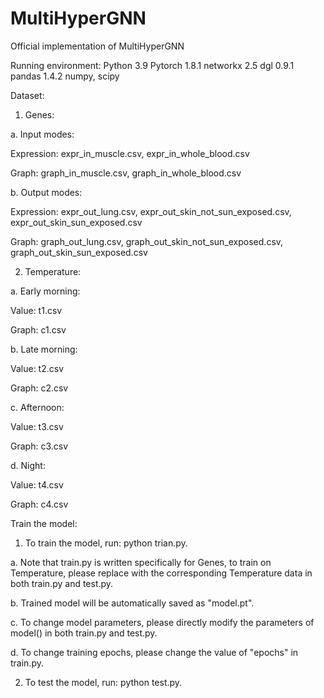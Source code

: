 # MultiHyperGNN
Official implementation of MultiHyperGNN

Running environment:
Python 3.9
Pytorch 1.8.1
networkx 2.5
dgl 0.9.1
pandas 1.4.2
numpy, scipy

Dataset:
1. Genes:

a. Input modes:

Expression: expr_in_muscle.csv, expr_in_whole_blood.csv

Graph: graph_in_muscle.csv, graph_in_whole_blood.csv

b. Output modes:

Expression: expr_out_lung.csv, expr_out_skin_not_sun_exposed.csv, expr_out_skin_sun_exposed.csv

Graph: graph_out_lung.csv, graph_out_skin_not_sun_exposed.csv, graph_out_skin_sun_exposed.csv

2. Temperature:

a. Early morning: 

Value: t1.csv

Graph: c1.csv

b. Late morning:

Value: t2.csv

Graph: c2.csv

c. Afternoon:

Value: t3.csv

Graph: c3.csv

d. Night:

Value: t4.csv

Graph: c4.csv

Train the model:

1. To train the model, run: python trian.py.

a. Note that train.py is written specifically for Genes, to train on Temperature, please replace with the corresponding Temperature data in both train.py and test.py.

b. Trained model will be automatically saved as "model.pt".

c. To change model parameters, please directly modify the parameters of model() in both train.py and test.py.

d. To change training epochs, please change the value of "epochs" in train.py.

2. To test the model, run: python test.py.
